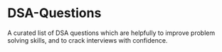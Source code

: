 # DSA-Questions

A curated list of DSA questions which are helpfully to improve problem solving skills, and to crack interviews with confidence.

